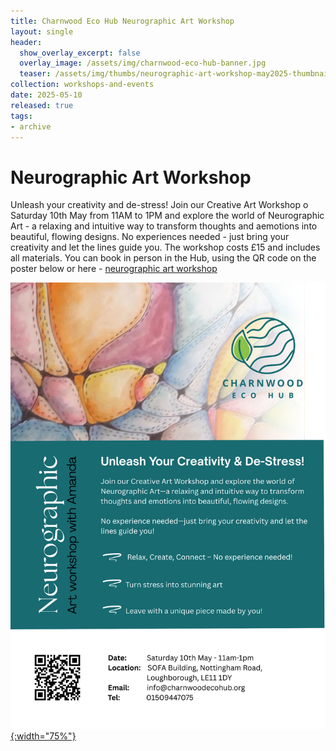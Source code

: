 ```yaml
---
title: Charnwood Eco Hub Neurographic Art Workshop
layout: single
header:
  show_overlay_excerpt: false
  overlay_image: /assets/img/charnwood-eco-hub-banner.jpg
  teaser: /assets/img/thumbs/neurographic-art-workshop-may2025-thumbnail.png
collection: workshops-and-events
date: 2025-05-10
released: true
tags:
- archive
---
```

# Neurographic Art Workshop
 
Unleash your creativity and de-stress! Join our Creative Art Workshop o Saturday 10th May from 11AM to 1PM and explore the world of Neurographic Art - a relaxing and intuitive way to transform thoughts and aemotions into beautiful, flowing designs. No experiences needed - just bring your creativity and let the lines guide you. The workshop costs £15 and includes all materials. You can book in person in the Hub, using the QR code on the poster below or here - [neurographic art workshop](https://pay.sumup.com/b2c/Q45L007H)

[![Neurographic art workshop poster](/assets/img/neurographic-art-workshop-may2025.png){:width="75%"}](https://pay.sumup.com/b2c/Q45L007H)

